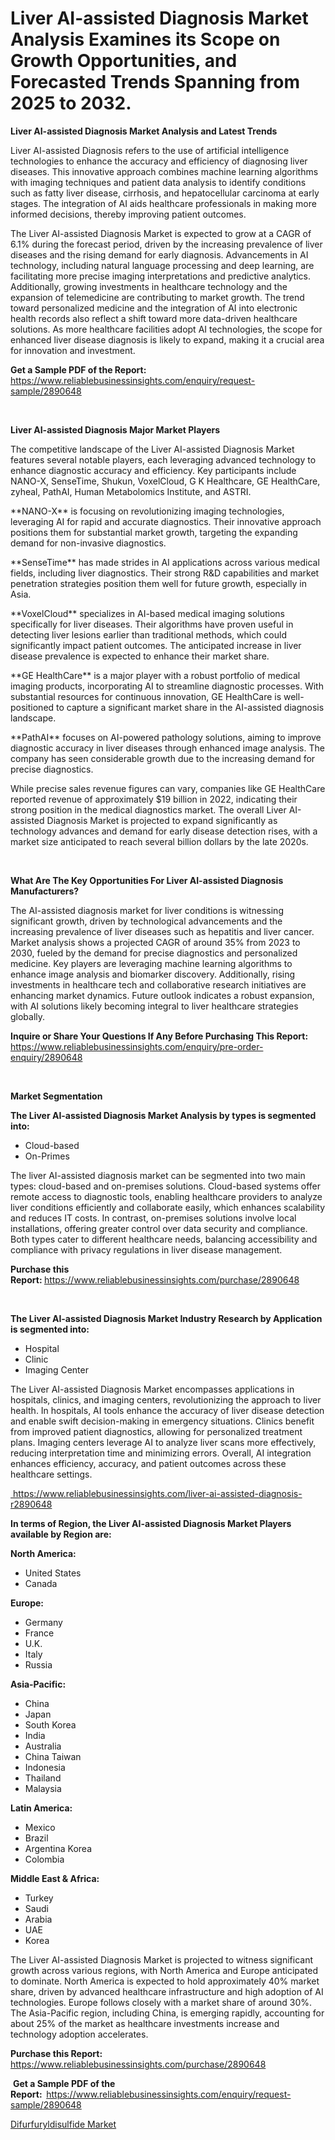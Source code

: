 <p><h1>Liver AI-assisted Diagnosis Market Analysis Examines its Scope on Growth Opportunities, and Forecasted Trends Spanning from 2025 to 2032.</h1></p><p><strong>Liver AI-assisted Diagnosis Market Analysis and Latest Trends</strong></p>
<p><p>Liver AI-assisted Diagnosis refers to the use of artificial intelligence technologies to enhance the accuracy and efficiency of diagnosing liver diseases. This innovative approach combines machine learning algorithms with imaging techniques and patient data analysis to identify conditions such as fatty liver disease, cirrhosis, and hepatocellular carcinoma at early stages. The integration of AI aids healthcare professionals in making more informed decisions, thereby improving patient outcomes.</p><p>The Liver AI-assisted Diagnosis Market is expected to grow at a CAGR of 6.1% during the forecast period, driven by the increasing prevalence of liver diseases and the rising demand for early diagnosis. Advancements in AI technology, including natural language processing and deep learning, are facilitating more precise imaging interpretations and predictive analytics. Additionally, growing investments in healthcare technology and the expansion of telemedicine are contributing to market growth. The trend toward personalized medicine and the integration of AI into electronic health records also reflect a shift toward more data-driven healthcare solutions. As more healthcare facilities adopt AI technologies, the scope for enhanced liver disease diagnosis is likely to expand, making it a crucial area for innovation and investment.</p></p>
<p><strong>Get a Sample PDF of the Report:&nbsp;</strong> <a href="https://www.reliablebusinessinsights.com/enquiry/request-sample/2890648?utm_campaign=3077&utm_medium=2&utm_source=Github&utm_content=ia&utm_term=14032025&utm_id=liver-ai-assisted-diagnosis">https://www.reliablebusinessinsights.com/enquiry/request-sample/2890648</a></p>
<p>&nbsp;</p>
<p><strong>Liver AI-assisted Diagnosis Major Market Players</strong></p>
<p><p>The competitive landscape of the Liver AI-assisted Diagnosis Market features several notable players, each leveraging advanced technology to enhance diagnostic accuracy and efficiency. Key participants include NANO-X, SenseTime, Shukun, VoxelCloud, G K Healthcare, GE HealthCare, zyheal, PathAI, Human Metabolomics Institute, and ASTRI.</p><p>**NANO-X** is focusing on revolutionizing imaging technologies, leveraging AI for rapid and accurate diagnostics. Their innovative approach positions them for substantial market growth, targeting the expanding demand for non-invasive diagnostics. </p><p>**SenseTime** has made strides in AI applications across various medical fields, including liver diagnostics. Their strong R&D capabilities and market penetration strategies position them well for future growth, especially in Asia.</p><p>**VoxelCloud** specializes in AI-based medical imaging solutions specifically for liver diseases. Their algorithms have proven useful in detecting liver lesions earlier than traditional methods, which could significantly impact patient outcomes. The anticipated increase in liver disease prevalence is expected to enhance their market share.</p><p>**GE HealthCare** is a major player with a robust portfolio of medical imaging products, incorporating AI to streamline diagnostic processes. With substantial resources for continuous innovation, GE HealthCare is well-positioned to capture a significant market share in the AI-assisted diagnosis landscape.</p><p>**PathAI** focuses on AI-powered pathology solutions, aiming to improve diagnostic accuracy in liver diseases through enhanced image analysis. The company has seen considerable growth due to the increasing demand for precise diagnostics.</p><p>While precise sales revenue figures can vary, companies like GE HealthCare reported revenue of approximately $19 billion in 2022, indicating their strong position in the medical diagnostics market. The overall Liver AI-assisted Diagnosis Market is projected to expand significantly as technology advances and demand for early disease detection rises, with a market size anticipated to reach several billion dollars by the late 2020s.</p></p>
<p>&nbsp;</p>
<p><strong>What Are The Key Opportunities For Liver AI-assisted Diagnosis Manufacturers?</strong></p>
<p><p>The AI-assisted diagnosis market for liver conditions is witnessing significant growth, driven by technological advancements and the increasing prevalence of liver diseases such as hepatitis and liver cancer. Market analysis shows a projected CAGR of around 35% from 2023 to 2030, fueled by the demand for precise diagnostics and personalized medicine. Key players are leveraging machine learning algorithms to enhance image analysis and biomarker discovery. Additionally, rising investments in healthcare tech and collaborative research initiatives are enhancing market dynamics. Future outlook indicates a robust expansion, with AI solutions likely becoming integral to liver healthcare strategies globally.</p></p>
<p><strong>Inquire or Share Your Questions If Any Before Purchasing This Report:</strong> <a href="https://www.reliablebusinessinsights.com/enquiry/pre-order-enquiry/2890648?utm_campaign=3077&utm_medium=2&utm_source=Github&utm_content=ia&utm_term=14032025&utm_id=liver-ai-assisted-diagnosis">https://www.reliablebusinessinsights.com/enquiry/pre-order-enquiry/2890648</a></p>
<p>&nbsp;</p>
<p><strong>Market Segmentation</strong></p>
<p><strong>The Liver AI-assisted Diagnosis Market Analysis by types is segmented into:</strong></p>
<p><ul><li>Cloud-based</li><li>On-Primes</li></ul></p>
<p><p>The liver AI-assisted diagnosis market can be segmented into two main types: cloud-based and on-premises solutions. Cloud-based systems offer remote access to diagnostic tools, enabling healthcare providers to analyze liver conditions efficiently and collaborate easily, which enhances scalability and reduces IT costs. In contrast, on-premises solutions involve local installations, offering greater control over data security and compliance. Both types cater to different healthcare needs, balancing accessibility and compliance with privacy regulations in liver disease management.</p></p>
<p><strong>Purchase this Report:&nbsp;</strong><a href="https://www.reliablebusinessinsights.com/purchase/2890648?utm_campaign=3077&utm_medium=2&utm_source=Github&utm_content=ia&utm_term=14032025&utm_id=liver-ai-assisted-diagnosis">https://www.reliablebusinessinsights.com/purchase/2890648</a></p>
<p>&nbsp;</p>
<p><strong>The Liver AI-assisted Diagnosis Market Industry Research by Application is segmented into:</strong></p>
<p><ul><li>Hospital</li><li>Clinic</li><li>Imaging Center</li></ul></p>
<p><p>The Liver AI-assisted Diagnosis Market encompasses applications in hospitals, clinics, and imaging centers, revolutionizing the approach to liver health. In hospitals, AI tools enhance the accuracy of liver disease detection and enable swift decision-making in emergency situations. Clinics benefit from improved patient diagnostics, allowing for personalized treatment plans. Imaging centers leverage AI to analyze liver scans more effectively, reducing interpretation time and minimizing errors. Overall, AI integration enhances efficiency, accuracy, and patient outcomes across these healthcare settings.</p></p>
<p><a href="https://www.reliablebusinessinsights.com/liver-ai-assisted-diagnosis-r2890648?utm_campaign=3077&utm_medium=2&utm_source=Github&utm_content=ia&utm_term=14032025&utm_id=liver-ai-assisted-diagnosis">&nbsp;https://www.reliablebusinessinsights.com/liver-ai-assisted-diagnosis-r2890648</a></p>
<p><strong>In terms of Region, the Liver AI-assisted Diagnosis Market Players available by Region are:</strong></p>
<p>
    <p> <strong> North America: </strong>
        <ul>
            <li>United States</li>
            <li>Canada</li>
        </ul>
        </p> 
    <p> <strong> Europe: </strong>
        <ul>
            <li>Germany</li>
            <li>France</li>
            <li>U.K.</li>
            <li>Italy</li>
            <li>Russia</li>
        </ul>
        </p> 
    <p> <strong> Asia-Pacific: </strong>
        <ul>
            <li>China</li>
            <li>Japan</li>
            <li>South Korea</li>
            <li>India</li>
            <li>Australia</li>
            <li>China Taiwan</li>
            <li>Indonesia</li>
            <li>Thailand</li>
            <li>Malaysia</li>
        </ul>
        </p> 
    <p> <strong> Latin America: </strong>
        <ul>
            <li>Mexico</li>
            <li>Brazil</li>
            <li>Argentina Korea</li>
            <li>Colombia</li>
        </ul>
        </p> 
    <p> <strong> Middle East & Africa: </strong>
        <ul>
            <li>Turkey</li>
            <li>Saudi</li>
            <li>Arabia</li>
            <li>UAE</li>
            <li>Korea</li>
        </ul>
    </p>
    </p>
<p><p>The Liver AI-assisted Diagnosis Market is projected to witness significant growth across various regions, with North America and Europe anticipated to dominate. North America is expected to hold approximately 40% market share, driven by advanced healthcare infrastructure and high adoption of AI technologies. Europe follows closely with a market share of around 30%. The Asia-Pacific region, including China, is emerging rapidly, accounting for about 25% of the market as healthcare investments increase and technology adoption accelerates.</p></p>
<p><strong>Purchase this Report: </strong><a href="https://www.reliablebusinessinsights.com/purchase/2890648?utm_campaign=3077&utm_medium=2&utm_source=Github&utm_content=ia&utm_term=14032025&utm_id=liver-ai-assisted-diagnosis">https://www.reliablebusinessinsights.com/purchase/2890648</a></p>
<p>&nbsp;<strong>Get a Sample PDF of the Report:&nbsp;&nbsp;</strong><a href="https://www.reliablebusinessinsights.com/enquiry/request-sample/2890648?utm_campaign=3077&utm_medium=2&utm_source=Github&utm_content=ia&utm_term=14032025&utm_id=liver-ai-assisted-diagnosis">https://www.reliablebusinessinsights.com/enquiry/request-sample/2890648</a></p>
<p><strong></strong></p>
<p><p><a href="https://github.com/tashipmhuiri/Market-Research-Report-List-1/blob/main/difurfuryldisulfide-market.md?utm_campaign=3077&utm_medium=2&utm_source=Github&utm_content=ia&utm_term=14032025&utm_id=liver-ai-assisted-diagnosis">Difurfuryldisulfide Market</a></p></p>